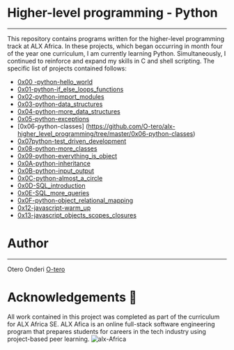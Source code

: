 # Higher-level programming - Python

--------
This repository contains programs written for the higher-level programming track at ALX Africa. In these projects, which began occurring in month four of the year one curriculum, I am currently learning Python.
Simultaneously, I continued to reinforce and expand my skills in C and shell scripting. The specific list of projects contained follows:

* [0x00 -python-hello_world](https://github.com/O-tero/alx-higher_level_programming/tree/master/0x00-python-hello_world)
* [0x01-python-if_else_loops_functions](https://github.com/O-tero/alx-higher_level_programming/tree/master/0x01-python-if_else_loops_functions)
* [0x02-python-import_modules](https://github.com/O-tero/alx-higher_level_programming/tree/master/0x02-python-import_modules)
* [0x03-python-data_structures](https://github.com/O-tero/alx-higher_level_programming/tree/master/0x03-python-data_structures)
* [0x04-python-more_data_structures](https://github.com/O-tero/alx-higher_level_programming/tree/master/0x04-python-more_data_structures)
* [0x05-python-exceptions](https://github.com/O-tero/alx-higher_level_programming/tree/master/0x05-python-exceptions)
* [0x06-python-classes] (https://github.com/O-tero/alx-higher_level_programming/tree/master/0x06-python-classes)
* [0x07python-test_driven_development](https://github.com/O-tero/alx-higher_level_programming/tree/master/0x07-python-test_driven_development)
* [0x08-python-more_classes](https://github.com/O-tero/alx-higher_level_programming/tree/master/0x08-python-more_classes)
* [0x09-python-everything_is_object](https://github.com/O-tero/alx-higher_level_programming/tree/master/0x09-python-everything_is_object)
* [0x0A-python-inheritance](https://github.com/O-tero/alx-higher_level_programming/tree/master/0x0A-python-inheritance)
* [0x0B-python-input_output](https://github.com/O-tero/alx-higher_level_programming/tree/master/0x0B-python-input_output)
* [0x0C-python-almost_a_circle](https://github.com/O-tero/alx-higher_level_programming/tree/master/0x0C-python-almost_a_circle)
* [0x0D-SQL_introduction](https://github.com/O-tero/alx-higher_level_programming/tree/master/0x0D-SQL_introduction)
* [0x0E-SQL_more_queries](https://github.com/O-tero/alx-higher_level_programming/tree/master/0x0E-SQL_more_queries)
* [0x0F-python-object_relational_mapping](https://github.com/O-tero/alx-higher_level_programming/tree/master/0x0F-python-object_relational_mapping)
* [0x12-javascript-warm_up](https://github.com/O-tero/alx-higher_level_programming/tree/master/0x12-javascript-warm_up)
* [0x13-javascript_objects_scopes_closures](https://github.com/O-tero/alx-higher_level_programming/tree/master/0x13-javascript_objects_scopes_closures)

# Author

-------
Otero Onderi [O-tero](https://github.com/O-tero)

# Acknowledgements :pray:

All work contained in this project was completed as part of the curriculum for ALX Africa SE. ALX Afica is an online full-stack software engineering program that prepares students for careers in the tech industry using project-based peer learning.
![alx-Africa](https://file%2B.vscode-resource.vscode-cdn.net/c%3A/Users/user/Downloads/alx.png?version%3D1662898256130)
